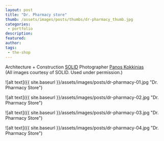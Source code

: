 ```yaml
---
layout: post
title: "Dr. Pharmacy store"
thumb: /assets/images/posts/thumbs/dr-pharmacy_thumb.jpg
categories:
 - portfolio
description:
featured:
author: 
tags:
 - the-shop
---
```


<p class="credits">
    <span class="title">Architecture + Construction</span>
        <span class="contributor"><a href="https://www.solid.com.gr/">SOLID</a></span>
    <span class="title">Photographer</span>
        <span class="contributor"><a href="http://www.panos-kokkinias.com/">Panos Kokkinias</a></span><br>
    (All images courtesy of SOLID. Used under permission.)
</p>

![alt text]({{ site.baseurl }}/assets/images/posts/dr-pharmacy-01.jpg "Dr. Pharmacy Store")

![alt text]({{ site.baseurl }}/assets/images/posts/dr-pharmacy-02.jpg "Dr. Pharmacy Store")

![alt text]({{ site.baseurl }}/assets/images/posts/dr-pharmacy-03.jpg "Dr. Pharmacy Store")

![alt text]({{ site.baseurl }}/assets/images/posts/dr-pharmacy-04.jpg "Dr. Pharmacy Store")
